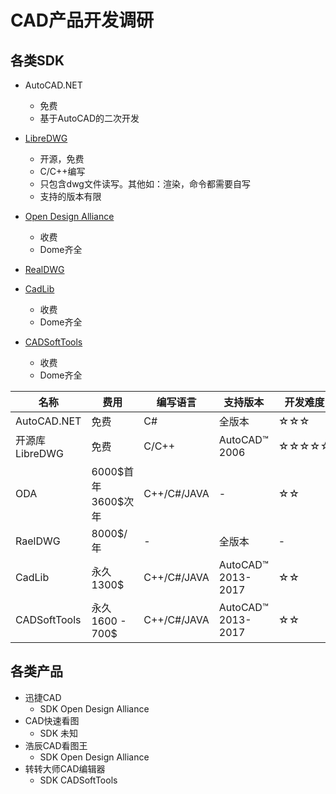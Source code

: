 # CAD产品开发调研

## 各类SDK

- AutoCAD.NET
	- 免费
	- 基于AutoCAD的二次开发

- [LibreDWG](https://github.com/LibreDWG/libredwg)
	- 开源，免费
	- C/C++编写
	- 只包含dwg文件读写。其他如：渲染，命令都需要自写
	- 支持的版本有限

- [Open Design Alliance](https://www.opendesign.com/)
	- 收费
	- Dome齐全

- [RealDWG](https://www.techsoft3d.com/products/realdwg/)

- [CadLib]()
	- 收费
	- Dome齐全
- [CADSoftTools](https://cadsofttools.com/products/cad-net/buy/)
	- 收费
	- Dome齐全

 | 名称 | 费用 | 编写语言 | 支持版本 | 开发难度 |
| -------- | ------------- | -------- | --- | -|
|AutoCAD.NET|免费|C#|全版本|☆☆☆|
|开源库 LibreDWG| 免费 | C/C++ | AutoCAD™ 2006 | ☆☆☆☆☆|
|ODA|6000$首年 3600\$次年|C++/C#/JAVA|-|☆☆|
|RaelDWG|8000$/年|-|全版本|- |
|CadLib|永久1300$|C++/C#/JAVA|AutoCAD™ 2013-2017|☆☆|
|CADSoftTools|永久 1600 - 700$|C++/C#/JAVA|AutoCAD™ 2013-2017|☆☆|


## 各类产品

- 迅捷CAD
	- SDK 
	  Open Design Alliance
- CAD快速看图
  	- SDK 
	  未知
- 浩辰CAD看图王  	
  - SDK 
	  Open Design Alliance
- 转转大师CAD编辑器
  - SDK 
	  CADSoftTools
	  